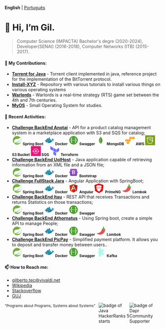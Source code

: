 __English__ | [Português](https://github.com/gilberto-009199/gilberto-009199/blob/main/README_pt_BR.md)

# 👋 Hi, I’m Gil.
> Computer Science (IMPACTA) Bachelor's degre (2020-2024), Developer(SENAI) (2016-2018), Computer Networks (ITB) (2015-2017). 

<!-- ADD INGLES AND PORTIGUES -->

<!--- [![GitHub Game of Life](https://github4life.herokuapp.com/gilberto-009199.gif?z=6)](https://github4life.herokuapp.com/gilberto-009199) -->

<!---
### 🌱 Professional Experience:

- **Full Stack Analyst in Startup,São Paulo, Brazil:** Front-end with Angular and Back-End with C#, from a marketplace and microservices with Spring Boot.
<br/><small>
        <strong>![Spring Boot](./assets/spring16x16.svg) Spring Boot</strong> 
        <strong>![Spring Boot](./assets/java16x16.svg) Java</strong> 
        <strong>![C#](./assets/c-sharp16x16.svg) C#</strong> 
        <strong>![Angular](./assets/angularjs.svg) Angular</strong>
      </small>

- **Full Stack Java Systems Analyst in Bank, São Paulo, Brazil:** Working with java web and applications.
<br/><small>
        <strong>![Spring Boot](./assets/spring16x16.svg) Spring Boot</strong>
        <strong>![Spring Boot](./assets/java16x16.svg) Java</strong> 
        <strong>![C#](./assets/servelt16x16.svg) Servlet</strong>
        <strong><img src="./assets/jsf.png" width="16" height="16"/> JSP/JSF</strong>
  </small>
-->

#### 💞️ My Contributions:

- [**Torrent for Java**](https://github.com/gilberto-009199/MyTorrent) - Torrent client implemented in java, reference project for the implementation of the BitTorrent protocol. 
- [**Install-XYZ**](https://github.com/backend-br/como-instalar-xyz) - Repository with various tutorials to install various things on various operating systems
- [**Warlords**](https://github.com/warlords2) - Warlords is a real-time strategy (RTS) game set between the 4th and 7th centuries. 
- [**MyOS**](https://github.com/gilberto-009199/MyOS) - Small Operating System for studies.

#### 🌱 Recent Activities:

- [**Challenge BackEnd Anotai**](https://github.com/gilberto-009199/desafio-anotai-backend-aws) - API for a product catalog management system in a marketplace application with S3 and SQS for catalog;
<br/><small>
        <strong>![Spring Boot](./assets/spring16x16.svg) Spring Boot</strong>
        <strong>![Docker](./assets/docker16x16.svg) Docker</strong>
        <strong>![Swagger](./assets/swagger.svg) Swagger</strong>
        <strong>![MongoDB](./assets/mongodb.svg) MongoDB</strong>
        <strong>![AWS](./assets/cloud16x16.svg) AWS</strong>
        <strong>![S3](./assets/Arch_Amazon-Simple-Storage-Service_16.svg) S3 Bucket</strong>
        <strong>![SQS](./assets/Arch_Amazon-Simple-Queue-Service_16.svg) SQS </strong>
        <strong>![Terraform](./assets/terraform16x16.svg) Terraform</strong>
      </small>
- [**Challenge BackEnd UolHost**](https://github.com/gilberto-009199/desafio-uolhost-backend) - Java application capable of retrieving information from an XML file and a JSON file;
<br/><small>
        <strong>![SpringBoot](./assets/spring16x16.svg) Spring Boot</strong>
        <strong>![Docker](./assets/docker16x16.svg) Docker</strong>
        <strong>![Bootstrap](./assets/bootstrap.svg) Bootstrap</strong> 
      </small>
- [**Challenge FullStack Jara**](https://github.com/gilberto-009199/avaliacao-full-stack) - Angular Application with SpringBoot;
<br/><small>
        <strong>![Spring Boot](./assets/spring16x16.svg) Spring Boot</strong>
        <strong>![Docker](./assets/docker16x16.svg) Docker</strong>
        <strong>![Angular](./assets/angularjs.svg) Angular</strong>
        <strong>![PrimeNG](./assets/primeng.svg) PrimeNG</strong>
        <strong>![Lombok](./assets/lombok.svg) Lombok</strong>
      </small>
- [**Challenge BackEnd Itau**](https://github.com/gilberto-009199/desafio-itau-backend) - REST API that receives Transactions and returns Statistics on those transactions;
<br/><small>
        <strong>![Spring Boot](./assets/spring16x16.svg) Spring Boot</strong>
        <strong>![Docker](./assets/docker16x16.svg) Docker</strong>
        <strong>![Swagger](./assets/swagger.svg) Swagger</strong>
      </small>
- [**Challenge BackEnd Athornatus**](https://github.com/gilberto-009199/desafio-athornatus-backend) - Using Spring boot, create a simple API to manage People;
<br/><small>
        <strong>![Spring Boot](./assets/spring16x16.svg) Spring Boot</strong>
        <strong>![Docker](./assets/docker16x16.svg) Docker</strong>
        <strong>![Swagger](./assets/swagger.svg) Swagger</strong>
        <strong>![Lombok](./assets/lombok.svg) Lombok</strong>
      </small>
- [**Challenge BackEnd PicPay**](https://github.com/gilberto-009199/picpay-desafio-backend) - Simplified payment platform. It allows you to deposit and transfer money between users..
<br/><small>
        <strong>![Spring Boot](./assets/spring16x16.svg) Spring Boot</strong>
        <strong>![Docker](./assets/docker16x16.svg) Docker</strong>
        <strong>![Swagger](./assets/swagger.svg) Swagger</strong>
        <strong>![Kafka](./assets/kafka16x16.svg) Kafka</strong>
      </small>

#### 📫 How to Reach me:

- [gilberto.tec@vivaldi.net](mailto:gilberto.tec@vivaldi.net)
- [Wikipedia](https://pt.wikipedia.org/wiki/Especial:Contribui%C3%A7%C3%B5es/Tel_front)
- [Stackoverflow](https://stackoverflow.com/users/12253435/gil)
- [GUJ](https://www.guj.com.br/u/gil090199)

<!-- [Read More]() -->

[<img alt="badge of Dapr Community Supporter" align="right" width="100" height="100" src="https://assets.holopin.io/eyJidWNrZXQiOiJob2xvcGluLWFzc2V0cyIsImtleSI6ImFzc2V0cy9jbG80MmhnanIxOTg2ODBmbWs1ZGd6Y3dyOSIsImVkaXRzIjp7InJvdGF0ZSI6bnVsbH19">](
https://www.holopin.io/@gilberto009199
)

[<img alt="badge of Java HackerRanks 5 starts" align="right" width="100" height="100" src="https://github.com/user-attachments/assets/a2a523f6-1c89-442c-92e1-cbf240910479">](
https://www.hackerrank.com/profile/gilberto_tec
)
<!--[<img alt="Count Visiteds" src="https://profile-counter.glitch.me/gilberto-009199/count.svg">](https://profile-counter.glitch.me/gilberto-009199/count.svg)
-->

<!---
gilberto-009199/gilberto-009199 is a ✨ special ✨ repository because its `README.md` (this file) appears on your GitHub profile.
You can click the Preview link to take a look at your changes.
--->
<small style="float: leaft;">"Programs about Programs, Systems about Systems"</small>
